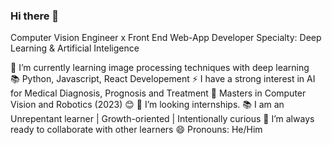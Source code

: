### Hi there 👋

<!--

-->
Computer Vision Engineer x Front End Web-App Developer
Specialty: Deep Learning & Artificial Inteligence 

🌱 I’m currently learning image processing techniques with deep learning <br>
📚 Python, Javascript, React Developement 
⚡ I have a strong interest in AI for Medical Diagnosis, Prognosis and Treatment
📝 Masters in Computer Vision and Robotics (2023) 😊
🤔 I’m looking internships.
📚 I am an Unrepentant learner | Growth-oriented | Intentionally curious
👯 I’m always ready to collaborate with other learners
😄 Pronouns: He/Him
